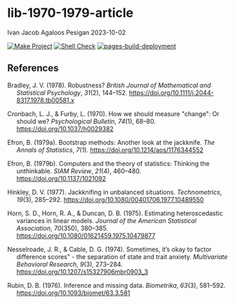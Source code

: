 lib-1970-1979-article
================
Ivan Jacob Agaloos Pesigan
2023-10-02

<!-- README.md is generated from .setup/readme/README.Rmd. Please edit that file -->
<!-- badges: start -->

[![Make
Project](https://github.com/ijapesigan/lib-1970-1979-article/actions/workflows/make.yml/badge.svg)](https://github.com/ijapesigan/lib-1970-1979-article/actions/workflows/make.yml)
[![Shell
Check](https://github.com/ijapesigan/lib-1970-1979-article/actions/workflows/shellcheck.yml/badge.svg)](https://github.com/ijapesigan/lib-1970-1979-article/actions/workflows/shellcheck.yml)
[![pages-build-deployment](https://github.com/ijapesigan/lib-1970-1979-article/actions/workflows/pages/pages-build-deployment/badge.svg)](https://github.com/ijapesigan/lib-1970-1979-article/actions/workflows/pages/pages-build-deployment)
<!-- badges: end -->

## References

<div id="refs" class="references csl-bib-body hanging-indent"
line-spacing="2">

<div id="ref-Bradley-1978" class="csl-entry">

Bradley, J. V. (1978). Robustness? *British Journal of Mathematical and
Statistical Psychology*, *31*(2), 144–152.
<https://doi.org/10.1111/j.2044-8317.1978.tb00581.x>

</div>

<div id="ref-Cronbach-Furby-1970" class="csl-entry">

Cronbach, L. J., & Furby, L. (1970). How we should measure "change": Or
should we? *Psychological Bulletin*, *74*(1), 68–80.
<https://doi.org/10.1037/h0029382>

</div>

<div id="ref-Efron-1979a" class="csl-entry">

Efron, B. (1979a). Bootstrap methods: Another look at the jackknife.
*The Annals of Statistics*, *7*(1).
<https://doi.org/10.1214/aos/1176344552>

</div>

<div id="ref-Efron-1979b" class="csl-entry">

Efron, B. (1979b). Computers and the theory of statistics: Thinking the
unthinkable. *SIAM Review*, *21*(4), 460–480.
<https://doi.org/10.1137/1021092>

</div>

<div id="ref-Hinkley-1977" class="csl-entry">

Hinkley, D. V. (1977). Jackknifing in unbalanced situations.
*Technometrics*, *19*(3), 285–292.
<https://doi.org/10.1080/00401706.1977.10489550>

</div>

<div id="ref-Horn-Horn-Duncan-1975" class="csl-entry">

Horn, S. D., Horn, R. A., & Duncan, D. B. (1975). Estimating
heteroscedastic variances in linear models. *Journal of the American
Statistical Association*, *70*(350), 380–385.
<https://doi.org/10.1080/01621459.1975.10479877>

</div>

<div id="ref-Nesselroade-Cable-1974" class="csl-entry">

Nesselroade, J. R., & Cable, D. G. (1974). Sometimes, it’s okay to
factor difference scores" - the separation of state and trait anxiety.
*Multivariate Behavioral Research*, *9*(3), 273–284.
<https://doi.org/10.1207/s15327906mbr0903_3>

</div>

<div id="ref-Rubin-1976" class="csl-entry">

Rubin, D. B. (1976). Inference and missing data. *Biometrika*, *63*(3),
581–592. <https://doi.org/10.1093/biomet/63.3.581>

</div>

</div>
